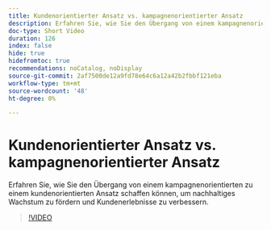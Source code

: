 ```yaml
---
title: Kundenorientierter Ansatz vs. kampagnenorientierter Ansatz
description: Erfahren Sie, wie Sie den Übergang von einem kampagnenorientierten zu einem kundenorientierten Ansatz schaffen können, um nachhaltiges Wachstum zu fördern und Kundenerlebnisse zu verbessern.
doc-type: Short Video
duration: 126
index: false
hide: true
hidefromtoc: true
recommendations: noCatalog, noDisplay
source-git-commit: 2af7500de12a9fd78e64c6a12a42b2fbbf121eba
workflow-type: tm+mt
source-wordcount: '48'
ht-degree: 0%

---
```



# Kundenorientierter Ansatz vs. kampagnenorientierter Ansatz

Erfahren Sie, wie Sie den Übergang von einem kampagnenorientierten zu einem kundenorientierten Ansatz schaffen können, um nachhaltiges Wachstum zu fördern und Kundenerlebnisse zu verbessern.

<!-- 85_S651_3442537_125_customercentric-approach-vs-campaigncentric-approach -->
>[!VIDEO](https://video.tv.adobe.com/v/3458235/?learn=on&enablevpops=true)
